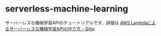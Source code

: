 # serverless-machine-learning

サーバーレスな機械学習APIのチュートリアルです。詳細は [AWS Lambdaによるサーバーレスな機械学習APIの作り方 \- Qiita](http://qiita.com/yamitzky/items/fb6b74fa320ee6f7021e)
